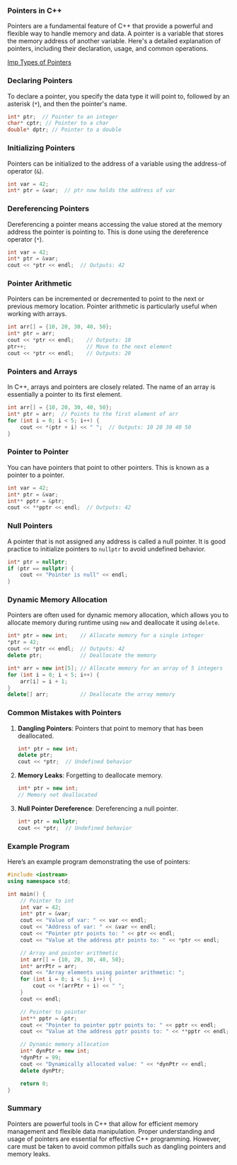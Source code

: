 ### Pointers in C++

Pointers are a fundamental feature of C++ that provide a powerful and flexible way to handle memory and data. A pointer is a variable that stores the memory address of another variable. Here's a detailed explanation of pointers, including their declaration, usage, and common operations.


[Imp Types of Pointers](https://www.geeksforgeeks.org/dangling-void-null-wild-pointers/)
### Declaring Pointers

To declare a pointer, you specify the data type it will point to, followed by an asterisk (`*`), and then the pointer's name.

```cpp
int* ptr;  // Pointer to an integer
char* cptr; // Pointer to a char
double* dptr; // Pointer to a double
```

### Initializing Pointers

Pointers can be initialized to the address of a variable using the address-of operator (`&`).

```cpp
int var = 42;
int* ptr = &var;  // ptr now holds the address of var
```

### Dereferencing Pointers

Dereferencing a pointer means accessing the value stored at the memory address the pointer is pointing to. This is done using the dereference operator (`*`).

```cpp
int var = 42;
int* ptr = &var;
cout << *ptr << endl;  // Outputs: 42
```

### Pointer Arithmetic

Pointers can be incremented or decremented to point to the next or previous memory location. Pointer arithmetic is particularly useful when working with arrays.

```cpp
int arr[] = {10, 20, 30, 40, 50};
int* ptr = arr;
cout << *ptr << endl;    // Outputs: 10
ptr++;                   // Move to the next element
cout << *ptr << endl;    // Outputs: 20
```

### Pointers and Arrays

In C++, arrays and pointers are closely related. The name of an array is essentially a pointer to its first element.

```cpp
int arr[] = {10, 20, 30, 40, 50};
int* ptr = arr;  // Points to the first element of arr
for (int i = 0; i < 5; i++) {
    cout << *(ptr + i) << " ";  // Outputs: 10 20 30 40 50
}
```

### Pointer to Pointer

You can have pointers that point to other pointers. This is known as a pointer to a pointer.

```cpp
int var = 42;
int* ptr = &var;
int** pptr = &ptr;
cout << **pptr << endl;  // Outputs: 42
```

### Null Pointers

A pointer that is not assigned any address is called a null pointer. It is good practice to initialize pointers to `nullptr` to avoid undefined behavior.

```cpp
int* ptr = nullptr;
if (ptr == nullptr) {
    cout << "Pointer is null" << endl;
}
```

### Dynamic Memory Allocation

Pointers are often used for dynamic memory allocation, which allows you to allocate memory during runtime using `new` and deallocate it using `delete`.

```cpp
int* ptr = new int;    // Allocate memory for a single integer
*ptr = 42;
cout << *ptr << endl;  // Outputs: 42
delete ptr;            // Deallocate the memory

int* arr = new int[5]; // Allocate memory for an array of 5 integers
for (int i = 0; i < 5; i++) {
    arr[i] = i + 1;
}
delete[] arr;          // Deallocate the array memory
```

### Common Mistakes with Pointers

1. **Dangling Pointers**: Pointers that point to memory that has been deallocated.
    ```cpp
    int* ptr = new int;
    delete ptr;
    cout << *ptr;  // Undefined behavior
    ```

2. **Memory Leaks**: Forgetting to deallocate memory.
    ```cpp
    int* ptr = new int;
    // Memory not deallocated
    ```

3. **Null Pointer Dereference**: Dereferencing a null pointer.
    ```cpp
    int* ptr = nullptr;
    cout << *ptr;  // Undefined behavior
    ```

### Example Program

Here’s an example program demonstrating the use of pointers:

```cpp
#include <iostream>
using namespace std;

int main() {
    // Pointer to int
    int var = 42;
    int* ptr = &var;
    cout << "Value of var: " << var << endl;
    cout << "Address of var: " << &var << endl;
    cout << "Pointer ptr points to: " << ptr << endl;
    cout << "Value at the address ptr points to: " << *ptr << endl;

    // Array and pointer arithmetic
    int arr[] = {10, 20, 30, 40, 50};
    int* arrPtr = arr;
    cout << "Array elements using pointer arithmetic: ";
    for (int i = 0; i < 5; i++) {
        cout << *(arrPtr + i) << " ";
    }
    cout << endl;

    // Pointer to pointer
    int** pptr = &ptr;
    cout << "Pointer to pointer pptr points to: " << pptr << endl;
    cout << "Value at the address pptr points to: " << **pptr << endl;

    // Dynamic memory allocation
    int* dynPtr = new int;
    *dynPtr = 99;
    cout << "Dynamically allocated value: " << *dynPtr << endl;
    delete dynPtr;

    return 0;
}
```

### Summary

Pointers are powerful tools in C++ that allow for efficient memory management and flexible data manipulation. Proper understanding and usage of pointers are essential for effective C++ programming. However, care must be taken to avoid common pitfalls such as dangling pointers and memory leaks.
